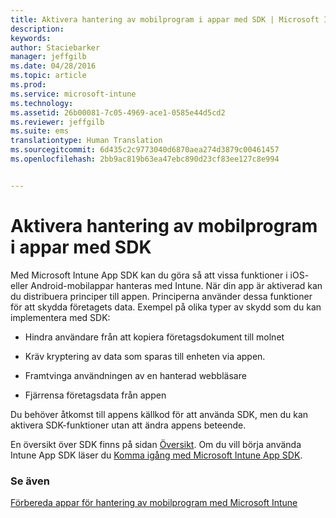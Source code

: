 ```yaml
---
title: Aktivera hantering av mobilprogram i appar med SDK | Microsoft Intune
description: 
keywords: 
author: Staciebarker
manager: jeffgilb
ms.date: 04/28/2016
ms.topic: article
ms.prod: 
ms.service: microsoft-intune
ms.technology: 
ms.assetid: 26b00081-7c05-4969-ace1-0585e44d5cd2
ms.reviewer: jeffgilb
ms.suite: ems
translationtype: Human Translation
ms.sourcegitcommit: 6d435c2c9773040d6870aea274d3879c00461457
ms.openlocfilehash: 2bb9ac819b63ea47ebc890d23cf83ee127c8e994


---
```


# Aktivera hantering av mobilprogram i appar med SDK
Med Microsoft Intune App SDK kan du göra så att vissa funktioner i iOS- eller Android-mobilappar hanteras med Intune. När din app är aktiverad kan du distribuera principer till appen. Principerna använder dessa funktioner för att skydda företagets data. Exempel på olika typer av skydd som du kan implementera med SDK:

-   Hindra användare från att kopiera företagsdokument till molnet

-   Kräv kryptering av data som sparas till enheten via appen.

-   Framtvinga användningen av en hanterad webbläsare

-   Fjärrensa företagsdata från appen

Du behöver åtkomst till appens källkod för att använda SDK, men du kan aktivera SDK-funktioner utan att ändra appens beteende.

En översikt över SDK finns på sidan [Översikt](/intune/develop/intune-app-sdk). Om du vill börja använda Intune App SDK läser du [Komma igång med Microsoft Intune App SDK](/intune/develop/intune-app-sdk-get-started).

### Se även
[Förbereda appar för hantering av mobilprogram med Microsoft Intune](decide-how-to-prepare-apps-for-mobile-application-management-with-microsoft-intune.md)




<!--HONumber=Jun16_HO4-->


